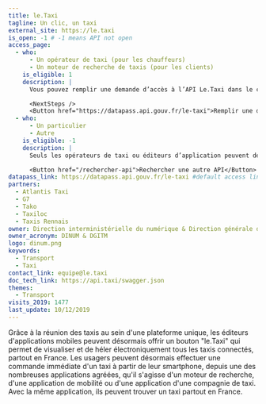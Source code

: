 ```yaml
---
title: le.Taxi
tagline: Un clic, un taxi
external_site: https://le.taxi
is_open: -1 # -1 means API not open
access_page:
  - who:
      - Un opérateur de taxi (pour les chauffeurs)
      - Un moteur de recherche de taxis (pour les clients)
    is_eligible: 1
    description: |
      Vous pouvez remplir une demande d’accès à l’API Le.Taxi dans le cadre des articles [L. 3121-11-1](https://www.legifrance.gouv.fr/affichCodeArticle.do?idArticle=LEGIARTI000029528684&cidTexte=LEGITEXT000023086525) et [R3121-24 à R3121-33](https://www.legifrance.gouv.fr/affichCode.do?idSectionTA=LEGISCTA000032278146&cidTexte=LEGITEXT000023086525) du Code des transports.

      <NextSteps />
      <Button href="https://datapass.api.gouv.fr/le-taxi">Remplir une demande</Button>
  - who:
      - Un particulier
      - Autre
    is_eligible: -1
    description: |
      Seuls les opérateurs de taxi ou éditeurs d’application peuvent demander un accès à l’API.

      <Button href="/rechercher-api">Rechercher une autre API</Button>
datapass_link: https://datapass.api.gouv.fr/le-taxi #default access link
partners:
  - Atlantis Taxi
  - G7
  - Tako
  - Taxiloc
  - Taxis Rennais
owner: Direction interministérielle du numérique & Direction générale des Infrastructures, des Transports et de la Mer
owner_acronym: DINUM & DGITM
logo: dinum.png
keywords:
  - Transport
  - Taxi
contact_link: equipe@le.taxi
doc_tech_link: https://api.taxi/swagger.json
themes:
  - Transport
visits_2019: 1477
last_update: 10/12/2019
---
```


Grâce à la réunion des taxis au sein d'une plateforme unique, les éditeurs d'applications mobiles peuvent désormais offrir un bouton "le.Taxi" qui permet de visualiser et de héler électroniquement tous les taxis connectés, partout en France. Les usagers peuvent désormais effectuer une commande immédiate d'un taxi à partir de leur smartphone, depuis une des nombreuses applications agréées, qu'il s'agisse d'un moteur de recherche, d'une application de mobilité ou d'une application d'une compagnie de taxi. Avec la même application, ils peuvent trouver un taxi partout en France.
